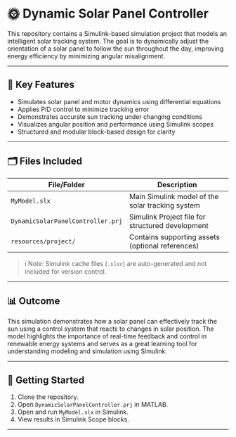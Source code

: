 # 🌞 Dynamic Solar Panel Controller

This repository contains a Simulink-based simulation project that models an intelligent solar tracking system. The goal is to dynamically adjust the orientation of a solar panel to follow the sun throughout the day, improving energy efficiency by minimizing angular misalignment.

---

## 🧠 Key Features

- Simulates solar panel and motor dynamics using differential equations
- Applies PID control to minimize tracking error
- Demonstrates accurate sun tracking under changing conditions
- Visualizes angular position and performance using Simulink scopes
- Structured and modular block-based design for clarity

---

## 🗂️ Files Included

| File/Folder                        | Description                                           |
|-----------------------------------|-------------------------------------------------------|
| `MyModel.slx`                     | Main Simulink model of the solar tracking system     |
| `DynamicSolarPanelController.prj` | Simulink Project file for structured development     |
| `resources/project/`              | Contains supporting assets (optional references)     |

> ℹ️ Note: Simulink cache files (`.slxc`) are auto-generated and not included for version control.

---

## 📊 Outcome

This simulation demonstrates how a solar panel can effectively track the sun using a control system that reacts to changes in solar position. The model highlights the importance of real-time feedback and control in renewable energy systems and serves as a great learning tool for understanding modeling and simulation using Simulink.

---

## 🚀 Getting Started

1. Clone the repository.
2. Open `DynamicSolarPanelController.prj` in MATLAB.
3. Open and run `MyModel.slx` in Simulink.
4. View results in Simulink Scope blocks.

---


